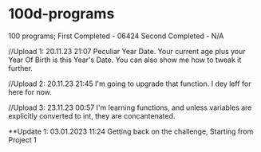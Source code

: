# 100d-programs
100 programs; First Completed - 06424 Second Completed - N/A

//Upload 1: 20.11.23 21:07 Peculiar Year Date. Your current age plus your Year Of Birth is this Year's Date. You can also show me how to tweak it further.

//Upload 2: 20.11.23 21:45 I'm going to upgrade that function. I dey leff for here for now.

//Upload 3: 23.11.23 00:57 I'm learning functions, and unless variables are explicitly converted to int, they are concantenated. 

**Update 1: 03.01.2023 11:24 Getting back on the challenge,
Starting from Project 1
